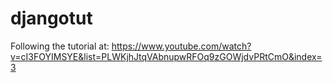 # djangotut

Following the tutorial at:
https://www.youtube.com/watch?v=cI3FOYIMSYE&list=PLWKjhJtqVAbnupwRFOq9zGOWjdvPRtCmO&index=3
